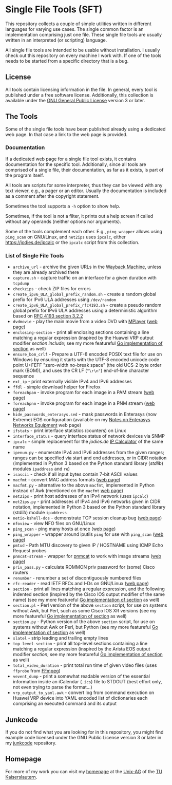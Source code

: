 # Single File Tools (SFT)

This repository collects a couple of simple utilities written in different
languages for varying use cases. The single common factor is an implementation
comprising just one file. These single file tools are usually written in an
interpreted (or scripting) language.

All single file tools are intended to be usable without installation. I
usually check out this repository on every machine I work with. If one of
the tools needs to be started from a specific directory that is a bug.

## License

All tools contain licensing information in the file. In general, every tool
is published under a free software license. Additionally, this collection
is available under the
[GNU General Public License](https://www.gnu.org/licenses/gpl.html)
version 3 or later.

## The Tools

Some of the single file tools have been published already using a dedicated
web page. In that case a link to the web page is provided.

### Documentation

If a dedicated web page for a single file tool exists, it contains
documentation for the specific tool. Additionally, since all tools
are comprised of a single file, their documentation, as far as it
exists, is part of the program itself.

All tools are scripts for some interpreter, thus they can be viewed with
any text viewer, e.g., a pager or an editor. Usually the documentation
is included as a comment after the copyright statement.

Sometimes the tool supports a `-h` option to show help.

Sometimes, if the tool is not a filter, it prints out a help screen if
called without any operands (neither options nor arguments).

Some of the tools complement each other.  E.g., `ping_wrapper` allows
using `ping_scan` on GNU/Linux, and `net2ips` uses `ipcalc`, either
https://jodies.de/ipcalc or the `ipcalc` script from this collection.

### List of Single File Tools

* `archive_url` - archive the given URLs in the
  [Wayback Machine](https://web.archive.org/), unless they are already
  archived there
* `capture.sh` - capture traffic on an interface for a given duration with
  `tcpdump`
* `checkzips` - check ZIP files for errors
* `create_ipv6_ULA_global_prefix_random.sh` - create a random global prefix
  for IPv6 ULA addresses using `/dev/random`
* `create_ipv6_ULA_global_prefix_rfc4193.sh` - create a pseudo random global
  prefix for IPv6 ULA addresses using a deterministic algorithm based on
  [RFC 4193 section 3.2.2](https://datatracker.ietf.org/doc/html/rfc4193#section-3.2.2)
* `dvdmovie` - play the main movie from a video DVD with
  [MPlayer](http://www.mplayerhq.hu/)
  ([web page](https://www.unix-ag.uni-kl.de/~auerswal/dvdmovie/))
* `enclosing-section` - print all enclosing sections containing a line
  matching a regular expression (inspired by the Huawei VRP output modifier
  *section include*; see my more featureful
  [Go implementation of section](https://www.unix-ag.uni-kl.de/~auerswal/section/index.html)
  as well)
* `ensure_bom_crlf` - Prepare a UTF-8 encoded POSIX text file for use on
  Windows by ensuring it starts with the UTF-8 encoded unicode code point
  U+FEFF "zero-width no-break space" (the old UCS-2 byte order mark (BOM)),
  and uses the CR LF (`"\r\n"`) end-of-line character sequence
* `ext_ip` - print externally visible IPv4 and IPv6 addresses
* `ffdl` - simple download helper for Firefox
* `foreachpam` - invoke program for each image in a PAM stream
   ([web page](https://www.unix-ag.uni-kl.de/~auerswal/netpbm/index.html))
* `foreachpnm` - invoke program for each image in a PNM stream
  ([web page](https://www.unix-ag.uni-kl.de/~auerswal/netpbm/index.html))
* `hide_passwords_enterasys.sed` - mask passwords in Enterasys (now Extreme)
  EOS configuration
  (available on my
  [Notes on Enterasys Networks Equipment](https://www.unix-ag.uni-kl.de/~auerswal/enterasys/#hide_passwords)
  web page)
* `ifstats` - print interface statistics (counters) on Linux
* `interface_status` - query interface status of network devices via SNMP
* `ipcalc` - simple replacement for the *jodies.de*
   [IP Calculator](https://jodies.de/ipcalc) of the same name
* `ipenum.py` - enumerate IPv4 and IPv6 addresses from the given ranges;
  ranges can be specified via start and end addresses, or in CIDR notation
  (implemented in Python 3 based on the Python standard library (*stdlib*)
  modules `ipaddress` and `re`)
* `isascii` - check if all input bytes contain 7-bit ASCII values
* `macfmt` - convert MAC address formats
  ([web page](https://www.unix-ag.uni-kl.de/~auerswal/macfmt/))
* `macfmt.py` - alternative to the above `macfmt`, implemented in Python
  instead of Awk (mentioned on the `macfmt`
  [web page](https://www.unix-ag.uni-kl.de/~auerswal/macfmt/))
* `net2ips` - print host addresses of an IPv4 network (uses `ipcalc`)
* `net2ips.py` - print addresses of IPv4 and IPv6 networks given in CIDR
   notation, implemented in Python 3 based on the Python standard library
   (*stdlib*) module `ipaddress`
* `netio-kshell-dos` - demonstrate TCP session cleanup bug
  ([web page](https://www.unix-ag.uni-kl.de/~auerswal/netio-kshell-bug/))
* `nfoview` - view NFO files on GNU/Linux
* `ping_scan` - ping many hosts at once
  ([web page](https://www.unix-ag.uni-kl.de/~auerswal/ping_scan/))
* `ping_wrapper` - wrapper around iputils `ping` for use with `ping_scan`
  ([web page](https://www.unix-ag.uni-kl.de/~auerswal/ping_scan/))
* `pmtud` - Path MTU discovery to given IP / HOSTNAME using ICMP Echo Request
  probes
* `pnmcat-stream` - wrapper for
  [pnmcat](http://netpbm.sourceforge.net/doc/pnmcat.html)
  to work with image streams
  ([web page](https://www.unix-ag.uni-kl.de/~auerswal/netpbm/index.html))
* `priv_pass.py` - calculate ROMMON priv password for (some) Cisco routers
* `renumber` - renumber a set of discontiguously numbered files
* `rfc-reader` - read IETF RFCs and I-Ds on GNU/Linux
  ([web page](https://www.unix-ag.uni-kl.de/~auerswal/rfc-reader/))
* `section` - print all lines matching a regular expression, and the following
  indented section (inspired by the Cisco IOS output modifier of the same name)
  (see my more featureful
  [Go implementation of section](https://www.unix-ag.uni-kl.de/~auerswal/section/index.html)
  as well)
* `section.pl` - Perl version of the above `section` script, for use on systems
  without Awk, but Perl, such as some Cisco IOS XR versions (see my more
  featureful
  [Go implementation of section](https://www.unix-ag.uni-kl.de/~auerswal/section/index.html)
  as well)
* `section.py` - Python version of the above `section` script, for use on
  systems without Awk or Perl, but Python (see my more featureful
  [Go implementation of section](https://www.unix-ag.uni-kl.de/~auerswal/section/index.html)
  as well)
* `slatel` - strip leading and trailing empty lines
* `top-level-section` - print all top-level sections containing a line matching
  a regular expression (inspired by the Arista EOS output modifier *section*;
  see my more featureful
  [Go implementation of section](https://www.unix-ag.uni-kl.de/~auerswal/section/index.html)
  as well)
* `total_video_duration` - print total run time of given video files
  (uses `ffprobe` from [FFmpeg](https://ffmpeg.org/))
* `vevent_dump` - print a somewhat readable version of the essential information
  inside an iCalendar (`.ics`) file to STDOUT (best effort only, not even trying
  to parse the format...)
* `vrp_output_to_yaml.awk` - convert log from command execution on Huawei VRP
  device into YAML encoded list of dictionaries each comprising an executed
  command and its output

## Junkcode

If you do not find what you are looking for in this repository, you might
find example code licensed under the GNU Public License version 3 or later
in my [junkcode](https://github.com/auerswal/junkcode/) repository.

## Homepage

For more of my work you can visit my
[homepage](https://www.unix-ag.uni-kl.de/~auerswal/) at the
[Unix-AG](https://www.unix-ag.uni-kl.de/) of the
[TU Kaiserslautern](https://www.uni-kl.de/).
